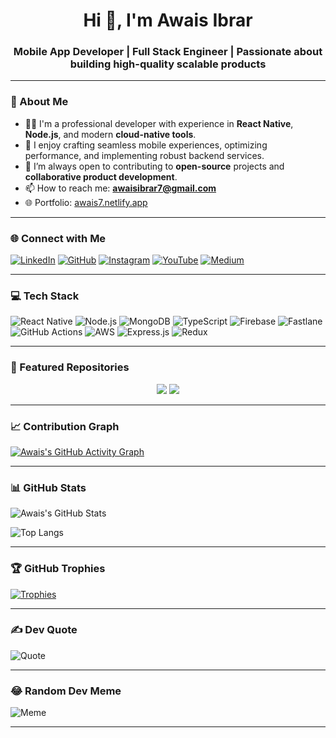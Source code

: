 <h1 align="center">Hi 👋, I'm Awais Ibrar</h1>
<h3 align="center">Mobile App Developer | Full Stack Engineer | Passionate about building high-quality scalable products</h3>

---

### 💫 About Me

- 👨‍💻 I'm a professional developer with experience in **React Native**, **Node.js**, and modern **cloud-native tools**.
- 🚀 I enjoy crafting seamless mobile experiences, optimizing performance, and implementing robust backend services.
- 🤝 I’m always open to contributing to **open-source** projects and **collaborative product development**.
- 📫 How to reach me: **awaisibrar7@gmail.com**
- 🌐 Portfolio: [awais7.netlify.app](https://awais7.netlify.app)

---

### 🌐 Connect with Me

[![LinkedIn](https://img.shields.io/badge/LinkedIn-0077B5?logo=linkedin&logoColor=white)](https://www.linkedin.com/in/awaisibrar)
[![GitHub](https://img.shields.io/badge/GitHub-000?logo=github&logoColor=white)](https://github.com/awais7)
[![Instagram](https://img.shields.io/badge/Instagram-E4405F?logo=instagram&logoColor=white)](https://www.instagram.com/iamawais7/)
[![YouTube](https://img.shields.io/badge/YouTube-Subscribe-red?logo=youtube&logoColor=white)](https://www.youtube.com/channel/UCrnIStPcN1X_FE3dsWRSvKA)
[![Medium](https://img.shields.io/badge/Medium-000?logo=medium&logoColor=white)](https://medium.com/@awais.ibrar7)

---

### 💻 Tech Stack

![React Native](https://img.shields.io/badge/React_Native-20232A?logo=react&logoColor=61DAFB)
![Node.js](https://img.shields.io/badge/Node.js-339933?logo=node.js&logoColor=white)
![MongoDB](https://img.shields.io/badge/MongoDB-4EA94B?logo=mongodb&logoColor=white)
![TypeScript](https://img.shields.io/badge/TypeScript-007ACC?logo=typescript&logoColor=white)
![Firebase](https://img.shields.io/badge/Firebase-FFCA28?logo=firebase&logoColor=white)
![Fastlane](https://img.shields.io/badge/Fastlane-E24329?logo=fastlane&logoColor=white)
![GitHub Actions](https://img.shields.io/badge/GitHub_Actions-2088FF?logo=github-actions&logoColor=white)
![AWS](https://img.shields.io/badge/AWS-232F3E?logo=amazon-aws&logoColor=white)
![Express.js](https://img.shields.io/badge/Express.js-000000?logo=express&logoColor=white)
![Redux](https://img.shields.io/badge/Redux-764ABC?logo=redux&logoColor=white)

---

### 📂 Featured Repositories

<p align="center">
  <a href="https://github.com/numandev1/react-native-keys"><img src="https://github-readme-stats.vercel.app/api/pin/?username=awais7&repo=your-project-1&theme=tokyonight" /></a>
  <a href="https://github.com/numandev1/react-native-compressor"><img src="https://github-readme-stats.vercel.app/api/pin/?username=awais7&repo=your-project-2&theme=tokyonight" /></a>
</p>

---

### 📈 Contribution Graph

[![Awais's GitHub Activity Graph](https://github-readme-activity-graph.cyclic.app/graph?username=awais7&theme=tokyo-night)](https://github.com/ashutosh00710/github-readme-activity-graph)

---

### 📊 GitHub Stats

![Awais's GitHub Stats](https://github-readme-stats.vercel.app/api?username=awais7&show_icons=true&theme=tokyonight)

![Top Langs](https://github-readme-stats.vercel.app/api/top-langs/?username=awais7&layout=compact&theme=tokyonight)

---

### 🏆 GitHub Trophies

[![Trophies](https://github-profile-trophy.vercel.app/?username=awais7&theme=algolia)](https://github.com/ryo-ma/github-profile-trophy)

---

### ✍️ Dev Quote

![Quote](https://quotes-github-readme.vercel.app/api?type=horizontal&theme=tokyonight)

---

### 😂 Random Dev Meme

![Meme](https://random-memer.herokuapp.com/)

---

